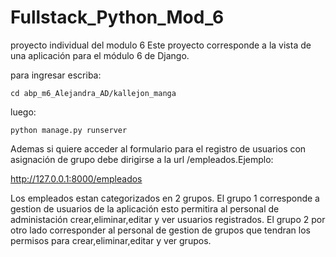 # Fullstack_Python_Mod_6
proyecto individual del modulo 6
Este proyecto corresponde a la vista de una aplicación para el módulo 6 de Django.

para ingresar escriba:

```shell	
cd abp_m6_Alejandra_AD/kallejon_manga
```
luego:
```shell	
python manage.py runserver
```

Ademas si quiere acceder al formulario para el registro de usuarios con asignación de grupo debe dirigirse a la url /empleados.Ejemplo:

 http://127.0.0.1:8000/empleados

Los empleados estan categorizados en 2 grupos. El grupo 1 corresponde a gestion de usuarios de la aplicación esto permitira al personal de administación crear,eliminar,editar y ver usuarios registrados. El grupo 2 por otro lado corresponder al personal de gestion de grupos que tendran los permisos para crear,eliminar,editar y ver grupos.